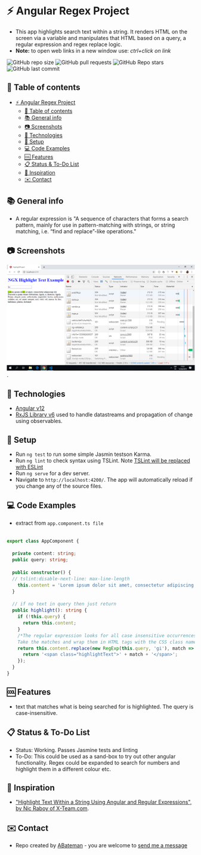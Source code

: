 # :zap: Angular Regex Project

* This app highlights search text within a string. It renders HTML on the screen via a variable and manipulates that HTML based on a query, a regular expression and regex replace logic.
* **Note:** to open web links in a new window use: _ctrl+click on link_

![GitHub repo size](https://img.shields.io/github/repo-size/AndrewJBateman/angular-regex-project?style=plastic)
![GitHub pull requests](https://img.shields.io/github/issues-pr/AndrewJBateman/angular-regex-project?style=plastic)
![GitHub Repo stars](https://img.shields.io/github/stars/AndrewJBateman/angular-regex-project?style=plastic)
![GitHub last commit](https://img.shields.io/github/last-commit/AndrewJBateman/angular-regex-project?style=plastic)
## :page_facing_up: Table of contents

* [:zap: Angular Regex Project](#zap-angular-regex-project)
  * [:page_facing_up: Table of contents](#page_facing_up-table-of-contents)
  * [:books: General info](#books-general-info)
  * [:camera: Screenshots](#camera-screenshots)
  * [:signal_strength: Technologies](#signal_strength-technologies)
  * [:floppy_disk: Setup](#floppy_disk-setup)
  * [:computer: Code Examples](#computer-code-examples)
  * [:cool: Features](#cool-features)
  * [:clipboard: Status & To-Do List](#clipboard-status--to-do-list)
  * [:clap: Inspiration](#clap-inspiration)
  * [:envelope: Contact](#envelope-contact)

## :books: General info

* A regular expression is "A sequence of characters that forms a search pattern, mainly for use in pattern-matching with strings, or string matching, i.e. “find and replace”-like operations."

## :camera: Screenshots

![Example screenshot](./img/highlight-text.png).

## :signal_strength: Technologies

* [Angular v12](https://angular.io/)
* [RxJS Library v6](https://angular.io/guide/rx-library) used to handle datastreams and propagation of change using observables.

## :floppy_disk: Setup

* Run `ng test` to run some simple Jasmin testson Karma.
* Run `ng lint` to check syntax using TSLint. Note [TSLint will be replaced with ESLint](https://github.com/palantir/tslint/issues/4534)
* Run `ng serve` for a dev server.
* Navigate to `http://localhost:4200/`. The app will automatically reload if you change any of the source files.

## :computer: Code Examples

* extract from `app.component.ts file`

```typescript

export class AppComponent {

  private content: string;
  public query: string;

  public constructor() {
  // tslint:disable-next-line: max-line-length
    this.content = 'Lorem ipsum dolor sit amet, consectetur adipiscing elit. Praesent a quam ornare bibendum; ligula; a, rhoncus; ligula. Etiam; aliquet, justo; sollicitudin; imperdiet; luctus, nulla justo; sodales; mi, sit; amet; semper; nisl; velit; vel; massa. In; hac; habitasse; platea; dictumst';
  }

  // if no text in query then just return
  public highlight(): string {
    if (!this.query) {
      return this.content;
    }
    /*The regular expression looks for all case insensitive occurrences of this.query.
    Take the matches and wrap them in HTML tags with the CSS class name that we created.*/
    return this.content.replace(new RegExp(this.query, 'gi'), match => {
      return '<span class="highlightText">' + match + '</span>';
    });
  }
}
```

## :cool: Features

* text that matches what is being searched for is highlighted. The query is case-insensitive.

## :clipboard: Status & To-Do List

* Status: Working. Passes Jasmine tests and linting
* To-Do: This could be used as a sand-box to try out other angular functionality. Regex could be expanded to search for numbers and highlight them in a different colour etc.

## :clap: Inspiration

* ["Highlight Text Within a String Using Angular and Regular Expressions", by Nic Raboy of X-Team.com](https://developer.telerik.com/topics/web-development/highlight-text-within-string-using-angular-regular-expressions/).

## :envelope: Contact

* Repo created by [ABateman](https://www.andrewbateman.org) - you are welcome to [send me a message](https://andrewbateman.org/contact)
